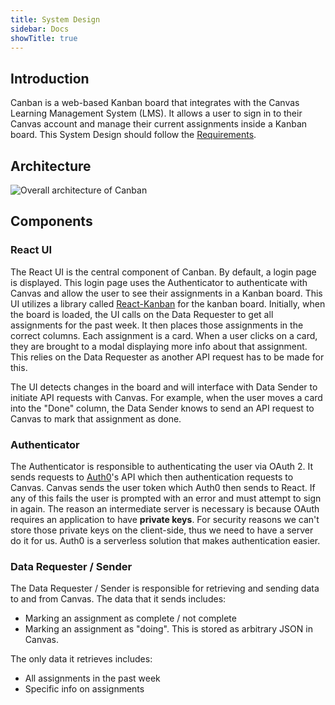 ```yaml
---
title: System Design
sidebar: Docs
showTitle: true
---
```


## Introduction

Canban is a web-based Kanban board that integrates with the Canvas Learning Management System (LMS).
It allows a user to sign in to their Canvas account and manage their current assignments inside a Kanban board. This
System Design should follow the [Requirements](/docs/canban/requirements).

## Architecture

![Overall architecture of Canban](https://i.ibb.co/wQ4MH6s/System-Design-Canban.png)

## Components

### React UI

The React UI is the central component of Canban. By default, a login page is displayed. 
This login page uses the Authenticator to authenticate with Canvas and allow the user to see their assignments in a 
Kanban board. This UI utilizes a library called [React-Kanban](https://github.com/lourenci/react-kanban) for the kanban board.
Initially, when the board is loaded, the UI calls on the Data Requester to get all assignments for the past week. It then
places those assignments in the correct columns. Each assignment is a card. When a user clicks on a card, they are brought
to a modal displaying more info about that assignment. This relies on the Data Requester as another API request has to 
be made for this.
 
 The UI detects changes in the board and will interface with Data Sender to initiate API requests with Canvas. For example,
 when the user moves a card into the "Done" column, the Data Sender knows to send an API request to Canvas to mark that
 assignment as done.

### Authenticator

The Authenticator is responsible to authenticating the user via OAuth 2. It sends requests to [Auth0](https://auth0.com/)'s API which then
authentication requests to Canvas.
Canvas sends the user token which Auth0 then sends to React. If any of this fails the user is prompted with an error and
must attempt to sign in again. The reason an intermediate server is necessary is because OAuth requires an application to have
**private keys**. For security reasons we can't store those private keys on the client-side, thus we need to have a server
do it for us. Auth0 is a serverless solution that makes authentication easier.

### Data Requester / Sender

The Data Requester / Sender is responsible for retrieving and sending data to and from Canvas. 
The data that it sends includes:

* Marking an assignment as complete / not complete
* Marking an assignment as "doing". This is stored as arbitrary JSON in Canvas.

The only data it retrieves includes:
 
 * All assignments in the past week
 * Specific info on assignments 